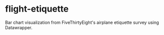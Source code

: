 # flight-etiquette
Bar chart visualization from FiveThirtyEight's airplane etiquette survey using Datawrapper.
